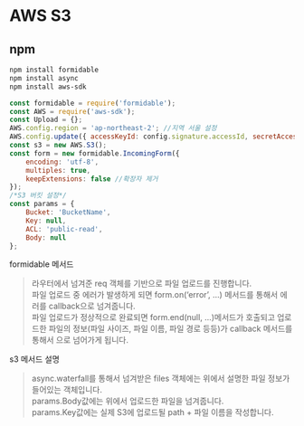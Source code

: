 
# AWS S3

## npm
```bash
npm install formidable
npm install async
npm install aws-sdk
```

```javascript
const formidable = require('formidable');
const AWS = require('aws-sdk');
const Upload = {};
AWS.config.region = 'ap-northeast-2'; //지역 서울 설정
AWS.config.update({ accessKeyId: config.signature.accessId, secretAccessKey: config.signature.secretKey });
const s3 = new AWS.S3();
const form = new formidable.IncomingForm({
    encoding: 'utf-8',
    multiples: true,
    keepExtensions: false //확장자 제거
});
/*S3 버킷 설정*/
const params = {
    Bucket: 'BucketName',
    Key: null,
    ACL: 'public-read',
    Body: null
};
```
formidable 메서드  
> 라우터에서 넘겨준 req 객체를 기반으로 파일 업로드를 진행합니다.  
> 파일 업로드 중 에러가 발생하게 되면 form.on(‘error’, …) 메서드를 통해서 에러를 callback으로 넘겨줍니다.  
> 파일 업로드가 정상적으로 완료되면 form.end(null, …)메서드가 호출되고 업로드한 파일의 정보(파일 사이즈, 파일 이름, 파일 경로 등등)가 callback 메서드를 통해서 으로 넘어가게 됩니다.  

s3 메서드 설명
> async.waterfall를 통해서 넘겨받은 files 객체에는 위에서 설명한 파일 정보가 들어있는 객체입니다.  
> params.Body값에는 위에서 업로드한 파일을 넘겨줍니다.  
> params.Key값에는 실제 S3에 업로드될 path + 파일 이름을 작성합니다.  